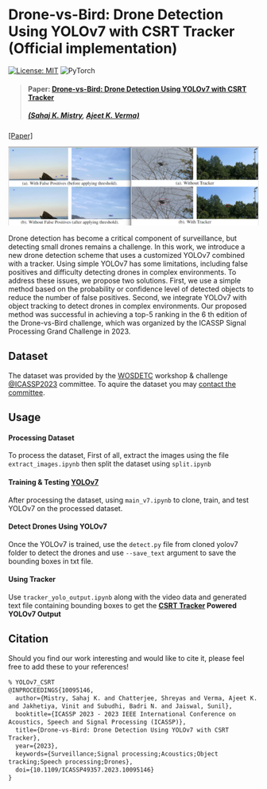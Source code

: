 # **Drone-vs-Bird: Drone Detection Using YOLOv7 with CSRT Tracker** (Official implementation)  <!-- omit in toc -->
[![License: MIT](https://img.shields.io/badge/License-MIT-green.svg)](https://opensource.org/licenses/MIT) ![PyTorch](https://img.shields.io/badge/PyTorch_v1.10.1-EE4C2C?&logo=pytorch&logoColor=white) 

>#### Paper: [Drone-vs-Bird: Drone Detection Using YOLOv7 with CSRT Tracker](https://ieeexplore.ieee.org/document/10095146)
> ##### [(Sahaj K. Mistry](https://scholar.google.com/citations?user=54EbWw0AAAAJ&hl=en), [Ajeet K. Verma)](https://scholar.google.com/citations?user=PmR85OsAAAAJ&hl=en)

[[Paper]](https://ieeexplore.ieee.org/document/10095146)

![teaser](assets/img.png)

Drone detection has become a critical component of surveillance, but detecting small drones remains a challenge. In this work, we introduce a new drone detection scheme that uses a customized YOLOv7 combined with a tracker. Using simple YOLOv7 has some limitations, including false positives and difficulty detecting drones in complex environments. To address these issues, we propose two solutions. First, we use a simple method based on the probability or confidence level of detected objects to reduce the number of false positives. Second, we integrate YOLOv7 with object tracking to detect drones in complex environments. Our proposed method was successful in achieving a top-5 ranking in the 6 th edition of the Drone-vs-Bird challenge, which was organized by the ICASSP Signal Processing Grand Challenge in 2023.

## **Dataset**
The dataset was provided by the [WOSDETC](https://wosdetc2023.wordpress.com/drone-vs-bird-detection-challenge/) workshop & challenge [@ICASSP2023](https://2023.ieeeicassp.org/)  committee. To aquire the dataset you may [contact the committee](https://wosdetc2023.wordpress.com/committee/).

## **Usage**

#### **Processing Dataset**
To process the dataset, First of all, extract the images using the file `extract_images.ipynb` then split the dataset using `split.ipynb`

#### **Training & Testing [YOLOv7](https://github.com/WongKinYiu/yolov7)**
After processing the dataset, using `main_v7.ipynb` to clone, train, and test YOLOv7 on the processed dataset.

#### **Detect Drones Using YOLOv7**
Once the YOLOv7 is trained, use the `detect.py` file from cloned yolov7 folder to detect the drones and use `--save_text` argument to save the bounding boxes in txt file. 

#### **Using Tracker**
Use `tracker_yolo_output.ipynb` along with the video data and generated text file containing bounding boxes to get the **[CSRT Tracker](https://docs.opencv.org/3.4/d2/da2/classcv_1_1TrackerCSRT.html) Powered YOLOv7 Output** 

## **Citation**

Should you find our work interesting and would like to cite it, please feel free to add these to your references!

```
% YOLOv7_CSRT
@INPROCEEDINGS{10095146,
  author={Mistry, Sahaj K. and Chatterjee, Shreyas and Verma, Ajeet K. and Jakhetiya, Vinit and Subudhi, Badri N. and Jaiswal, Sunil},
  booktitle={ICASSP 2023 - 2023 IEEE International Conference on Acoustics, Speech and Signal Processing (ICASSP)}, 
  title={Drone-vs-Bird: Drone Detection Using YOLOv7 with CSRT Tracker}, 
  year={2023},
  keywords={Surveillance;Signal processing;Acoustics;Object tracking;Speech processing;Drones},
  doi={10.1109/ICASSP49357.2023.10095146}
}

```












